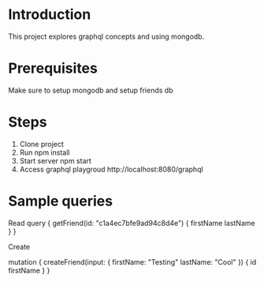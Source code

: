 # Introduction

This project explores graphql concepts and using mongodb.

# Prerequisites 

Make sure to setup mongodb and setup friends db

# Steps

1. Clone project
2. Run npm install
3. Start server npm start
4. Access graphql playgroud http://localhost:8080/graphql

# Sample queries

Read
query {
  getFriend(id: "c1a4ec7bfe9ad94c8d4e") {
    firstName
    lastName
  }
}

Create

mutation {
  createFriend(input: {
    firstName: "Testing"
    lastName: "Cool"
  }) {
    id
    firstName
  }
}
